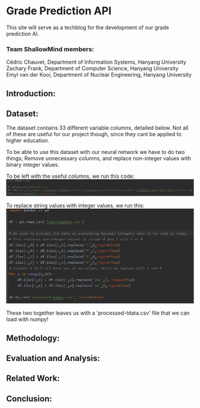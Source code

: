 # Grade Prediction API

This site will serve as a techblog for the development of our grade prediction AI.

### Team ShallowMind members:

Cédric Chauvet, Department of Information Systems, Hanyang University<br/>
Zachary Frank, Department of Computer Science, Hanyang University<br/>
Emyl van der Kooi, Department of Nuclear Engineering, Hanyang University

## Introduction:



## Dataset:





The dataset contains 33 different variable columns, detailed below. Not all of these are useful for our project though, since they cant be applied to higher education. 





To be able to use this dataset with our neural network we have to do two things; Remove unnecessary columns, and replace non-integer values with binary integer values.

To be left with the useful columns, we run this code:
<img src="images/training.JPG" alt="code" class="inline"/>



To replace string values with integer values, we run this:
<img src="images/replace.JPG" alt="code" class="inline"/>

These two together leaves us with a 'processed-tdata.csv' file that we can load with numpy!

## Methodology:




## Evaluation and Analysis:


## Related Work:



## Conclusion:



